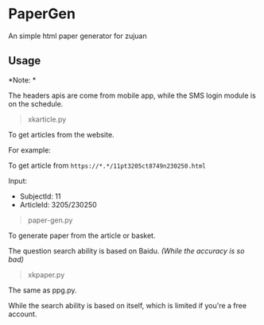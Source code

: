 # PaperGen
An simple html paper generator for zujuan

## Usage

*Note: *

The headers apis are come from mobile app, while the SMS login module is on the schedule.

> xkarticle.py

To get articles from the website.

For example:

To get article from `https://*.*/11pt3205ct8749n230250.html`

Input:
- SubjectId: 11
- ArticleId: 3205/230250

> paper-gen.py

To generate paper from the article or basket.

The question search ability is based on Baidu. *(While the accuracy is so bad)*

> xkpaper.py

The same as ppg.py.

While the search ability is based on itself, which is limited if you're a free account.
